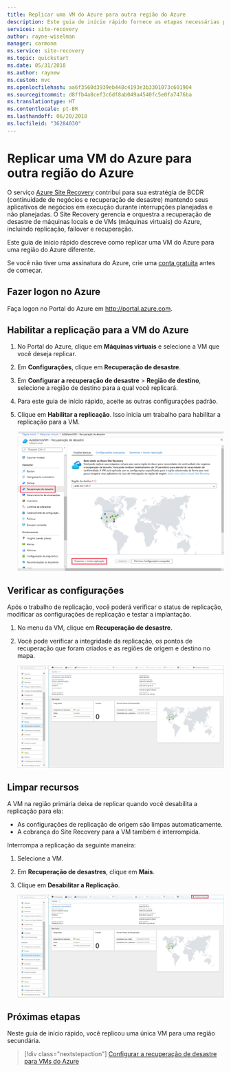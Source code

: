 ```yaml
---
title: Replicar uma VM do Azure para outra região do Azure
description: Este guia de início rápido fornece as etapas necessárias para replicar uma VM do Azure em uma região do Azure para uma região diferente.
services: site-recovery
author: rayne-wiselman
manager: carmonm
ms.service: site-recovery
ms.topic: quickstart
ms.date: 05/31/2018
ms.author: raynew
ms.custom: mvc
ms.openlocfilehash: aa6f3560d3939eb448c4193e3b3301073c601904
ms.sourcegitcommit: d8ffb4a8cef3c6df8ab049a4540fc5e0fa7476ba
ms.translationtype: HT
ms.contentlocale: pt-BR
ms.lasthandoff: 06/20/2018
ms.locfileid: "36284030"
---
```

# <a name="replicate-an-azure-vm-to-another-azure-region"></a>Replicar uma VM do Azure para outra região do Azure

O serviço [Azure Site Recovery](site-recovery-overview.md) contribui para sua estratégia de BCDR (continuidade de negócios e recuperação de desastre) mantendo seus aplicativos de negócios em execução durante interrupções planejadas e não planejadas. O Site Recovery gerencia e orquestra a recuperação de desastre de máquinas locais e de VMs (máquinas virtuais) do Azure, incluindo replicação, failover e recuperação.

Este guia de início rápido descreve como replicar uma VM do Azure para uma região do Azure diferente. 

Se você não tiver uma assinatura do Azure, crie uma [conta gratuita](https://azure.microsoft.com/free/?WT.mc_id=A261C142F) antes de começar.



## <a name="log-in-to-azure"></a>Fazer logon no Azure

Faça logon no Portal do Azure em http://portal.azure.com.

## <a name="enable-replication-for-the-azure-vm"></a>Habilitar a replicação para a VM do Azure

1. No Portal do Azure, clique em **Máquinas virtuais** e selecione a VM que você deseja replicar.

2. Em **Configurações**, clique em **Recuperação de desastre**.
3. Em **Configurar a recuperação de desastre** > **Região de destino**, selecione a região de destino para a qual você replicará.
4. Para este guia de início rápido, aceite as outras configurações padrão.
5. Clique em **Habilitar a replicação**. Isso inicia um trabalho para habilitar a replicação para a VM.

    ![habilitar a replicação](media/azure-to-azure-quickstart/enable-replication1.png)



## <a name="verify-settings"></a>Verificar as configurações

Após o trabalho de replicação, você poderá verificar o status de replicação, modificar as configurações de replicação e testar a implantação.

1. No menu da VM, clique em **Recuperação de desastre**.
2. Você pode verificar a integridade da replicação, os pontos de recuperação que foram criados e as regiões de origem e destino no mapa.

   ![Status de replicação](media/azure-to-azure-quickstart/replication-status.png)

## <a name="clean-up-resources"></a>Limpar recursos

A VM na região primária deixa de replicar quando você desabilita a replicação para ela:

- As configurações de replicação de origem são limpas automaticamente.
- A cobrança do Site Recovery para a VM também é interrompida.

Interrompa a replicação da seguinte maneira:

1. Selecione a VM.
2. Em **Recuperação de desastres**, clique em **Mais**.
3. Clique em **Desabilitar a Replicação**.

   ![Desabilitar a replicação](media/azure-to-azure-quickstart/disable2-replication.png)

## <a name="next-steps"></a>Próximas etapas

Neste guia de início rápido, você replicou uma única VM para uma região secundária.

> [!div class="nextstepaction"]
> [Configurar a recuperação de desastre para VMs do Azure](azure-to-azure-tutorial-enable-replication.md)
